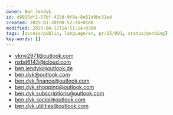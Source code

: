 ```yaml
---
owner: Ben Jendyk
id: d9935df1-57bf-425d-9f8e-8e61d9bc31ed
created: 2025-01-30T00:52:26+0100
modified: 2025-04-12T14:51:14+0200
tags: [access/public, language/en, pr/25/091, status/pending]
key-words: []
---
```


- ykrw2971@outlook.com
- nxbd6143@icloud.com
- ben.jendyk@outlook.de
- ben.dyk@outlook.com
- ben.dyk.finance@outlook.com
- ben.dyk.shopping@outlook.com
- ben.dyk.subscriptions@outlook.com
- ben.dyk.social@outlook.com
- ben.dyk.utilities@outlook.com
